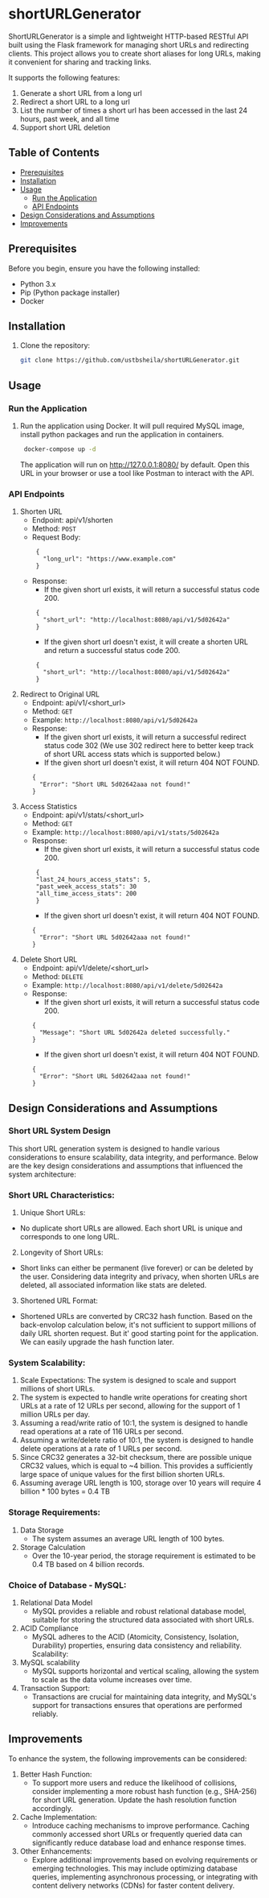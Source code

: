 # shortURLGenerator

ShortURLGenerator is a simple and lightweight HTTP-based RESTful API built using the Flask framework for managing short URLs and redirecting clients. This project allows you to create short aliases for long URLs, making it convenient for sharing and tracking links. 

It supports the following features:
1. Generate a short URL from a long url
2. Redirect a short URL to a long url
3. List the number of times a short url has been accessed in the last 24 hours, past week, and all time
4. Support short URL deletion

## Table of Contents
- [Prerequisites](#prerequisites)
- [Installation](#installation)
- [Usage](#usage)
  - [Run the Application](#run-the-application)
  - [API Endpoints](#api-endpoints)
- [Design Considerations and Assumptions](#design-considerations-and-assumptions)
- [Improvements](#improvements)

## Prerequisites

Before you begin, ensure you have the following installed:

- Python 3.x
- Pip (Python package installer)
- Docker

## Installation

1. Clone the repository:

   ```bash
   git clone https://github.com/ustbsheila/shortURLGenerator.git

## Usage
### Run the Application

1. Run the application using Docker. It will pull required MySQL image, install python packages and run the application in containers. 

   ```bash
    docker-compose up -d
   ```
   
    The application will run on http://127.0.0.1:8080/ by default. Open this URL in your browser or use a tool like Postman to interact with the API.

### API Endpoints
1. Shorten URL
   - Endpoint: api/v1/shorten
   - Method: `POST`
   - Request Body:
     ```
      {
        "long_url": "https://www.example.com"
      }
     ```
   - Response:
     - If the given short url exists, it will return a successful status code 200.
     ```
      {
        "short_url": "http://localhost:8080/api/v1/5d02642a"
      }
     ```
     - If the given short url doesn't exist, it will create a shorten URL and return a successful status code 200.
     ```
      {
        "short_url": "http://localhost:8080/api/v1/5d02642a"
      }
     ```
2. Redirect to Original URL
   - Endpoint: api/v1/<short_url>
   - Method: `GET`
   - Example: `http://localhost:8080/api/v1/5d02642a`
   - Response: 
     - If the given short url exists, it will return a successful redirect status code 302 (We use 302 redirect here to better keep track of short URL access stats which is supported below.)
     - If the given short url doesn't exist, it will return 404 NOT FOUND.
     ```
     {
       "Error": "Short URL 5d02642aaa not found!"
     }
     ```
3. Access Statistics
   - Endpoint: api/v1/stats/<short_url>
   - Method: `GET`
   - Example: `http://localhost:8080/api/v1/stats/5d02642a`
   - Response:
     - If the given short url exists, it will return a successful status code 200.
     ```
      {
      "last_24_hours_access_stats": 5,
      "past_week_access_stats": 30
      "all_time_access_stats": 200
      }
     ```
     - If the given short url doesn't exist, it will return 404 NOT FOUND.
     ```
     {
       "Error": "Short URL 5d02642aaa not found!"
     }
     ```
4. Delete Short URL
   - Endpoint: api/v1/delete/<short_url>
   - Method: `DELETE`
   - Example: `http://localhost:8080/api/v1/delete/5d02642a`
   - Response:
     - If the given short url exists, it will return a successful status code 200.
     ```
     {
       "Message": "Short URL 5d02642a deleted successfully."
     }
     ```
     - If the given short url doesn't exist, it will return 404 NOT FOUND.
     ```
     {
       "Error": "Short URL 5d02642aaa not found!"
     }
     ```
     
## Design Considerations and Assumptions
### Short URL System Design
This short URL generation system is designed to handle various considerations to ensure scalability, data integrity, and performance. Below are the key design considerations and assumptions that influenced the system architecture:
### Short URL Characteristics:
1. Unique Short URLs:
  - No duplicate short URLs are allowed. Each short URL is unique and corresponds to one long URL.
2. Longevity of Short URLs:
  - Short links can either be permanent (live forever) or can be deleted by the user. Considering data integrity and privacy, when shorten URLs are deleted, all associated information like stats are deleted.
3. Shortened URL Format:
  - Shortened URLs are converted by CRC32 hash function. Based on the back-envolop calculation below, it's not sufficient to support millions of daily URL shorten request. But it' good starting point for the application. We can easily upgrade the hash function later.

### System Scalability:
1. Scale Expectations: The system is designed to scale and support millions of short URLs.
2. The system is expected to handle write operations for creating short URLs at a rate of 12 URLs per second, allowing for the support of 1 million URLs per day.
3. Assuming a read/write ratio of 10:1, the system is designed to handle read operations at a rate of 116 URLs per second.
4. Assuming a write/delete ratio of 10:1, the system is designed to handle delete operations at a rate of 1 URLs per second.
5. Since CRC32 generates a 32-bit checksum, there are possible unique CRC32 values, which is equal to ~4 billion. This provides a sufficiently large space of unique values for the first billion shorten URLs.
6. Assuming average URL length is 100, storage over 10 years will require 4 billion * 100 bytes = 0.4 TB

### Storage Requirements:
1. Data Storage
   - The system assumes an average URL length of 100 bytes.
2. Storage Calculation
   - Over the 10-year period, the storage requirement is estimated to be 0.4 TB based on 4 billion records.

### Choice of Database - MySQL:
1. Relational Data Model
    - MySQL provides a reliable and robust relational database model, suitable for storing the structured data associated with short URLs.
2. ACID Compliance 
   - MySQL adheres to the ACID (Atomicity, Consistency, Isolation, Durability) properties, ensuring data consistency and reliability.
      Scalability:
3. MySQL scalability
   - MySQL supports horizontal and vertical scaling, allowing the system to scale as the data volume increases over time.
4. Transaction Support:
   - Transactions are crucial for maintaining data integrity, and MySQL's support for transactions ensures that operations are performed reliably.

## Improvements
To enhance the system, the following improvements can be considered:
1. Better Hash Function:
    - To support more users and reduce the likelihood of collisions, consider implementing a more robust hash function (e.g., SHA-256) for short URL generation. Update the hash resolution function accordingly.
2. Cache Implementation:
    - Introduce caching mechanisms to improve performance. Caching commonly accessed short URLs or frequently queried data can significantly reduce database load and enhance response times.
3. Other Enhancements:
    - Explore additional improvements based on evolving requirements or emerging technologies. This may include optimizing database queries, implementing asynchronous processing, or integrating with content delivery networks (CDNs) for faster content delivery.
